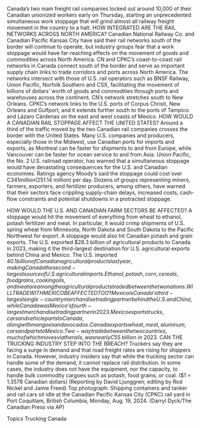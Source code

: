 Canada’s two main freight rail companies locked out around 10,000 of their Canadian unionized workers early on Thursday, starting an unprecedented simultaneous work stoppage that will grind almost all railway freight movement in the country to a halt.
HOW INTEGRATED ARE THE RAIL NETWORKS ACROSS NORTH AMERICA?
Canadian National Railway Co. and Canadian Pacific Kansas City have said their rail networks south of the border will continue to operate, but industry groups fear that a work stoppage would have far-reaching effects on the movement of goods and commodities across North America.
CN and CPKC’s coast-to-coast rail networks in Canada connect south of the border and serve as important supply chain links to trade corridors and ports across North America.
The networks intersect with those of U.S. rail operators such as BNSF Railway, Union Pacific, Norfolk Southern and CSX, facilitating the movement of billions of dollars’ worth of goods and commodities through ports and warehouses across the continent.
CN’s network stretches south to New Orleans. CPKC’s network links to the U.S. ports of Corpus Christi, New Orleans and Gulfport, and it extends further south to the ports of Tampico and Lázaro Cárdenas on the east and west coasts of Mexico.
HOW WOULD A CANADIAN RAIL STOPPAGE AFFECT THE UNITED STATES?
Around a third of the traffic moved by the two Canadian rail companies crosses the border with the United States.
Many U.S. companies and producers, especially those in the Midwest, use Canadian ports for imports and exports, as Montreal can be faster for shipments to and from Europe, while Vancouver can be faster for ocean service to and from Asia.
Union Pacific, the No. 2 U.S. railroad operator, has warned that a simultaneous stoppage would have devastating consequences for the U.S. and Canadian economies.
Ratings agency Moody’s said the stoppage could cost over C$341 million ($251.14 million) per day.
Dozens of groups representing miners, farmers, exporters, and fertilizer producers, among others, have warned that their sectors face crippling supply-chain delays, increased costs, cash-flow constraints and potential shutdowns in a protracted stoppage.

HOW WOULD THE U.S. AND CANADIAN FARM SECTORS BE AFFECTED?
A stoppage would hit the movement of everything from wheat to ethanol, potash fertilizer and meat.
In particular, it would crimp shipments of U.S. spring wheat from Minnesota, North Dakota and South Dakota to the Pacific Northwest for export. A stoppage would also hit Canadian potash and grain exports.
The U.S. exported $28.3 billion of agricultural products to Canada in 2023, making it the third-largest destination for U.S. agricultural exports behind China and Mexico. The U.S. imported $40.1 billion of Canadian agricultural products last year, making Canada the second-largest source of U.S. agricultural imports.
Ethanol, potash, corn, cereals, food grains, cooking oils, and meat are among the agricultural products traded between the two nations.
WILL TRADE WITH MEXICO BE AFFECTED TOO?
Mexico is Canada’s third-largest single-country merchandise trading partner behind the U.S. and China, while Canada was Mexico’s fourth-largest merchandise trading partner in 2023.
Mexico exports trucks, cars and vehicle parts to Canada, along with mangoes and avocados. Canada exports wheat, meat, aluminum, cars and parts to Mexico.
Two-way trade between the two countries, much of which moves via the rails, was nearly C$55 billion in 2023.
CAN THE TRUCKING INDUSTRY STEP INTO THE BREACH?
Truckers say they are facing a surge in demand and that road freight rates are rising for shippers in Canada. However, industry insiders say that while the trucking sector can handle some of the demand, it cannot replace rail distribution. In some cases, the industry does not have the equipment, nor the capacity, to handle bulk commodity cargoes such as potash, food grains, or coal.
($1 = 1.3578 Canadian dollars)
(Reporting by David Ljunggren; editing by Rod Nickel and Jamie Freed)
Top photograph: Shipping containers and tanker and rail cars sit idle at the Canadian Pacific Kansas City (CPKC) rail yard in Port Coquitlam, British Columbia, Monday, Aug. 19, 2024. (Darryl Dyck/The Canadian Press via AP)

Topics
Trucking
Canada
